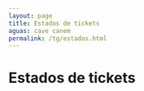 ```yaml
---
layout: page
title: Estados de tickets
aguas: cave canem
permalink: /tg/estados.html
---
```


<h1 class="page-header">Estados de tickets</h1>

<div style="width: 500px; height: 350px;"
     data-htsql="/helpdesk_estadoticket{estado,count(helpdesk_ticket) :as tickets-}"
     data-widget="chart"
     data-type="bar"
     data-show-title="false"
     data-title="Tickets por sus estados">
</div>


<div class="table-responsive">
  <table class="table table-striped"
	 data-htsql="/helpdesk_estadoticket{estado,count(helpdesk_ticket)
	 :as tickets-}">
  </table>
</div>
